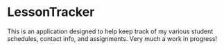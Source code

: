 # LessonTracker
This is an application designed to help keep track of my various student schedules, contact info, and assignments.  Very much a work in progress!
